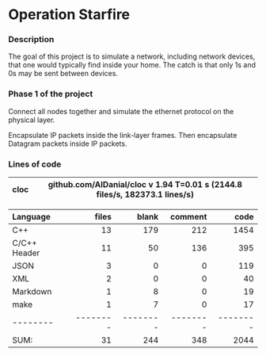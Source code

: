 # Operation Starfire

### Description

The goal of this project is to simulate a network, including network devices, that one would typically find inside your home. The catch is that only 1s and 0s may be sent between devices.

### Phase 1 of the project

Connect all nodes together and simulate the ethernet protocol on the physical layer.

Encapsulate IP packets inside the link-layer frames. Then encapsulate Datagram packets inside IP packets.

### Lines of code

cloc|github.com/AlDanial/cloc v 1.94  T=0.01 s (2144.8 files/s, 182373.1 lines/s)
--- | ---

Language|files|blank|comment|code
:-------|-------:|-------:|-------:|-------:
C++|13|179|212|1454
C/C++ Header|11|50|136|395
JSON|3|0|0|119
XML|2|0|0|40
Markdown|1|8|0|19
make|1|7|0|17
--------|--------|--------|--------|--------
SUM:|31|244|348|2044
